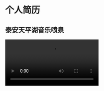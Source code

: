 <h1>个人简历</h1>
<h2>泰安天平湖音乐喷泉</h2>
<video src="https://user-images.githubusercontent.com/103125590/271912695-2c37378c-fbc0-4682-a7b8-f1ba763cec45.mp4" autoplay>
  泰安天平湖音乐喷泉
</video>

<!DOCTYPE html>
<html lang="en">
 
<head>
    <meta charset="UTF-8">
    <title>Document</title>
</head>
 
<body>
    <script>
        (function () {
            var a_idx = 0;
            window.onclick = function (event) {
                var a = new Array("❤富强❤", "❤民主❤", "❤文明❤", "❤和谐❤", "❤自由❤", "❤平等❤", "❤公正❤", "❤法治❤", "❤爱国❤",
                    "❤敬业❤", "❤诚信❤", "❤友善❤");
 
                var heart = document.createElement("b"); //创建b元素
                heart.onselectstart = new Function('event.returnValue=false'); //防止拖动
 
                document.body.appendChild(heart).innerHTML = a[a_idx]; //将b元素添加到页面上
                a_idx = (a_idx + 1) % a.length;
                heart.style.cssText = "position: fixed;left:-100%;"; //给p元素设置样式
 
                var f = 16, // 字体大小
                    x = event.clientX - f / 2, // 横坐标
                    y = event.clientY - f, // 纵坐标
                    c = randomColor(), // 随机颜色
                    a = 1, // 透明度
                    s = 1.2; // 放大缩小
 
                var timer = setInterval(function () { //添加定时器
                    if (a <= 0) {
                        document.body.removeChild(heart);
                        clearInterval(timer);
                    } else {
                        heart.style.cssText = "font-size:16px;cursor: default;position: fixed;color:" +
                            c + ";left:" + x + "px;top:" + y + "px;opacity:" + a + ";transform:scale(" +
                            s + ");";
 
                        y--;
                        a -= 0.016;
                        s += 0.002;
                    }
                }, 15)
 
            }
            // 随机颜色
            function randomColor() {
 
                return "rgb(" + (~~(Math.random() * 255)) + "," + (~~(Math.random() * 255)) + "," + (~~(Math
                .random() * 255)) + ")";
 
            }
        }());
    </script>
</body>
 
</html>
